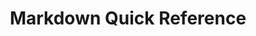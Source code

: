 ---
layout: post
title: Markdown Quick Reference
subtitle: 
categories: Fundamentals
tags: [Markdown]
---